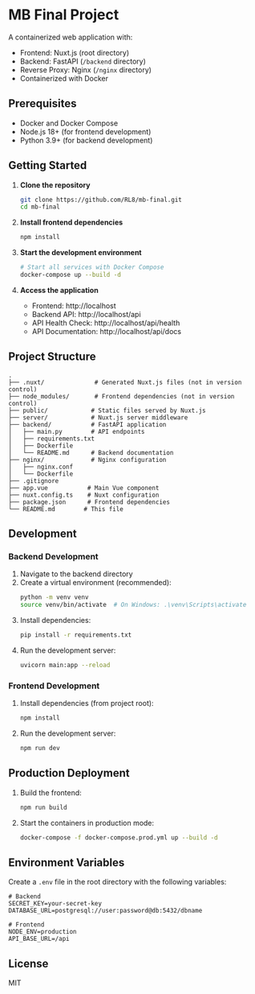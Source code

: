 # MB Final Project

A containerized web application with:
- Frontend: Nuxt.js (root directory)
- Backend: FastAPI (`/backend` directory)
- Reverse Proxy: Nginx (`/nginx` directory)
- Containerized with Docker

## Prerequisites

- Docker and Docker Compose
- Node.js 18+ (for frontend development)
- Python 3.9+ (for backend development)

## Getting Started

1. **Clone the repository**
   ```bash
   git clone https://github.com/RL8/mb-final.git
   cd mb-final
   ```

2. **Install frontend dependencies**
   ```bash
   npm install
   ```

3. **Start the development environment**
   ```bash
   # Start all services with Docker Compose
   docker-compose up --build -d
   ```

4. **Access the application**
   - Frontend: http://localhost
   - Backend API: http://localhost/api
   - API Health Check: http://localhost/api/health
   - API Documentation: http://localhost/api/docs

## Project Structure

```
.
├── .nuxt/              # Generated Nuxt.js files (not in version control)
├── node_modules/       # Frontend dependencies (not in version control)
├── public/            # Static files served by Nuxt.js
├── server/            # Nuxt.js server middleware
├── backend/           # FastAPI application
│   ├── main.py        # API endpoints
│   ├── requirements.txt
│   ├── Dockerfile
│   └── README.md      # Backend documentation
├── nginx/             # Nginx configuration
│   ├── nginx.conf
│   └── Dockerfile
├── .gitignore
├── app.vue           # Main Vue component
├── nuxt.config.ts    # Nuxt configuration
├── package.json      # Frontend dependencies
└── README.md        # This file
```

## Development

### Backend Development
1. Navigate to the backend directory
2. Create a virtual environment (recommended):
   ```bash
   python -m venv venv
   source venv/bin/activate  # On Windows: .\venv\Scripts\activate
   ```
3. Install dependencies:
   ```bash
   pip install -r requirements.txt
   ```
4. Run the development server:
   ```bash
   uvicorn main:app --reload
   ```

### Frontend Development
1. Install dependencies (from project root):
   ```bash
   npm install
   ```
2. Run the development server:
   ```bash
   npm run dev
   ```

## Production Deployment

1. Build the frontend:
   ```bash
   npm run build
   ```

2. Start the containers in production mode:
   ```bash
   docker-compose -f docker-compose.prod.yml up --build -d
   ```

## Environment Variables

Create a `.env` file in the root directory with the following variables:

```env
# Backend
SECRET_KEY=your-secret-key
DATABASE_URL=postgresql://user:password@db:5432/dbname

# Frontend
NODE_ENV=production
API_BASE_URL=/api
```

## License

MIT
